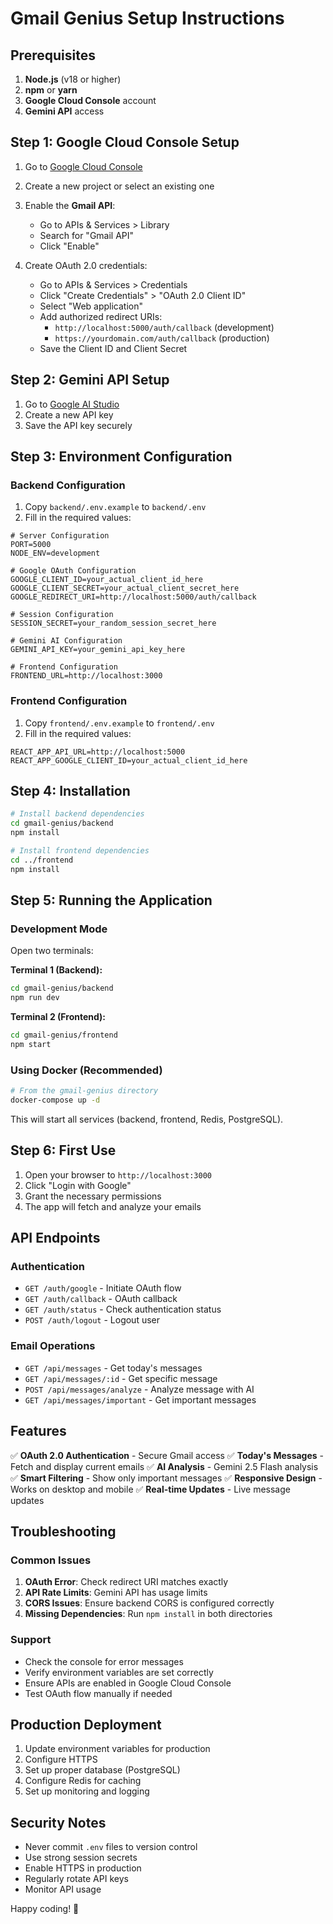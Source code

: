 # Gmail Genius Setup Instructions

## Prerequisites

1. **Node.js** (v18 or higher)
2. **npm** or **yarn**
3. **Google Cloud Console** account
4. **Gemini API** access

## Step 1: Google Cloud Console Setup

1. Go to [Google Cloud Console](https://console.cloud.google.com/)
2. Create a new project or select an existing one
3. Enable the **Gmail API**:
   - Go to APIs & Services > Library
   - Search for "Gmail API"
   - Click "Enable"

4. Create OAuth 2.0 credentials:
   - Go to APIs & Services > Credentials
   - Click "Create Credentials" > "OAuth 2.0 Client ID"
   - Select "Web application"
   - Add authorized redirect URIs:
     - `http://localhost:5000/auth/callback` (development)
     - `https://yourdomain.com/auth/callback` (production)
   - Save the Client ID and Client Secret

## Step 2: Gemini API Setup

1. Go to [Google AI Studio](https://makersuite.google.com/app/apikey)
2. Create a new API key
3. Save the API key securely

## Step 3: Environment Configuration

### Backend Configuration

1. Copy `backend/.env.example` to `backend/.env`
2. Fill in the required values:

```env
# Server Configuration
PORT=5000
NODE_ENV=development

# Google OAuth Configuration
GOOGLE_CLIENT_ID=your_actual_client_id_here
GOOGLE_CLIENT_SECRET=your_actual_client_secret_here
GOOGLE_REDIRECT_URI=http://localhost:5000/auth/callback

# Session Configuration
SESSION_SECRET=your_random_session_secret_here

# Gemini AI Configuration
GEMINI_API_KEY=your_gemini_api_key_here

# Frontend Configuration
FRONTEND_URL=http://localhost:3000
```

### Frontend Configuration

1. Copy `frontend/.env.example` to `frontend/.env`
2. Fill in the required values:

```env
REACT_APP_API_URL=http://localhost:5000
REACT_APP_GOOGLE_CLIENT_ID=your_actual_client_id_here
```

## Step 4: Installation

```bash
# Install backend dependencies
cd gmail-genius/backend
npm install

# Install frontend dependencies
cd ../frontend
npm install
```

## Step 5: Running the Application

### Development Mode

Open two terminals:

**Terminal 1 (Backend):**
```bash
cd gmail-genius/backend
npm run dev
```

**Terminal 2 (Frontend):**
```bash
cd gmail-genius/frontend
npm start
```

### Using Docker (Recommended)

```bash
# From the gmail-genius directory
docker-compose up -d
```

This will start all services (backend, frontend, Redis, PostgreSQL).

## Step 6: First Use

1. Open your browser to `http://localhost:3000`
2. Click "Login with Google"
3. Grant the necessary permissions
4. The app will fetch and analyze your emails

## API Endpoints

### Authentication
- `GET /auth/google` - Initiate OAuth flow
- `GET /auth/callback` - OAuth callback
- `GET /auth/status` - Check authentication status
- `POST /auth/logout` - Logout user

### Email Operations
- `GET /api/messages` - Get today's messages
- `GET /api/messages/:id` - Get specific message
- `POST /api/messages/analyze` - Analyze message with AI
- `GET /api/messages/important` - Get important messages

## Features

✅ **OAuth 2.0 Authentication** - Secure Gmail access
✅ **Today's Messages** - Fetch and display current emails
✅ **AI Analysis** - Gemini 2.5 Flash analysis
✅ **Smart Filtering** - Show only important messages
✅ **Responsive Design** - Works on desktop and mobile
✅ **Real-time Updates** - Live message updates

## Troubleshooting

### Common Issues

1. **OAuth Error**: Check redirect URI matches exactly
2. **API Rate Limits**: Gemini API has usage limits
3. **CORS Issues**: Ensure backend CORS is configured correctly
4. **Missing Dependencies**: Run `npm install` in both directories

### Support

- Check the console for error messages
- Verify environment variables are set correctly
- Ensure APIs are enabled in Google Cloud Console
- Test OAuth flow manually if needed

## Production Deployment

1. Update environment variables for production
2. Configure HTTPS
3. Set up proper database (PostgreSQL)
4. Configure Redis for caching
5. Set up monitoring and logging

## Security Notes

- Never commit `.env` files to version control
- Use strong session secrets
- Enable HTTPS in production
- Regularly rotate API keys
- Monitor API usage

Happy coding! 🚀